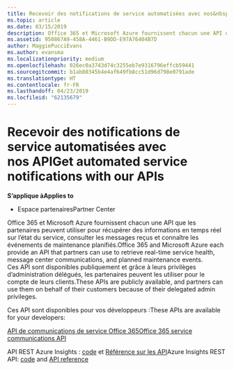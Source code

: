 ```yaml
---
title: Recevoir des notifications de service automatisées avec nos&nbsp;API | Espace partenaires
ms.topic: article
ms.date: 03/15/2019
description: Office 365 et Microsoft Azure fournissent chacun une API que les partenaires peuvent utiliser pour récupérer des informations en temps réel sur l’état du service, consulter les messages reçus et connaître les événements de maintenance planifiés.
ms.assetid: 950867A9-458A-4461-B9DD-E97A76404B7D
author: MaggiePucciEvans
ms.author: evansma
ms.localizationpriority: medium
ms.openlocfilehash: 026ec0a3743d74c3255eb7e9316796effcb59441
ms.sourcegitcommit: b1ab80345b4e4af649fb8cc51d96d798e0791ade
ms.translationtype: HT
ms.contentlocale: fr-FR
ms.lasthandoff: 04/23/2019
ms.locfileid: "62135679"
---
```

# <a name="get-automated-service-notifications-with-our-apis"></a><span data-ttu-id="1d40f-103">Recevoir des notifications de service automatisées avec nos API</span><span class="sxs-lookup"><span data-stu-id="1d40f-103">Get automated service notifications with our APIs</span></span>

<span data-ttu-id="1d40f-104">**S’applique à**</span><span class="sxs-lookup"><span data-stu-id="1d40f-104">**Applies to**</span></span>

-  <span data-ttu-id="1d40f-105">Espace partenaires</span><span class="sxs-lookup"><span data-stu-id="1d40f-105">Partner Center</span></span>

<span data-ttu-id="1d40f-106">Office 365 et Microsoft Azure fournissent chacun une API que les partenaires peuvent utiliser pour récupérer des informations en temps réel sur l’état du service, consulter les messages reçus et connaître les événements de maintenance planifiés.</span><span class="sxs-lookup"><span data-stu-id="1d40f-106">Office 365 and Microsoft Azure each provide an API that partners can use to retrieve real-time service health, message center communications, and planned maintenance events.</span></span> <span data-ttu-id="1d40f-107">Ces&nbsp;API sont disponibles publiquement et grâce à leurs privilèges d’administration délégués, les partenaires peuvent les utiliser pour le compte de leurs clients.</span><span class="sxs-lookup"><span data-stu-id="1d40f-107">These APIs are publicly available, and partners can use them on behalf of their customers because of their delegated admin privileges.</span></span>

<span data-ttu-id="1d40f-108">Ces&nbsp;API sont disponibles pour vos développeurs&nbsp;:</span><span class="sxs-lookup"><span data-stu-id="1d40f-108">These APIs are available for your developers:</span></span>

[<span data-ttu-id="1d40f-109">API de communications de service Office 365</span><span class="sxs-lookup"><span data-stu-id="1d40f-109">Office 365 service communications API</span></span>](https://go.microsoft.com/fwlink/p/?LinkId=616899)

<span data-ttu-id="1d40f-110">API REST Azure Insights : [code](https://go.microsoft.com/fwlink/p/?LinkId=617299) et [Référence sur les API](https://go.microsoft.com/fwlink/p/?LinkId=617300)</span><span class="sxs-lookup"><span data-stu-id="1d40f-110">Azure Insights REST API: [code](https://go.microsoft.com/fwlink/p/?LinkId=617299) and [API reference](https://go.microsoft.com/fwlink/p/?LinkId=617300)</span></span>

 

 



